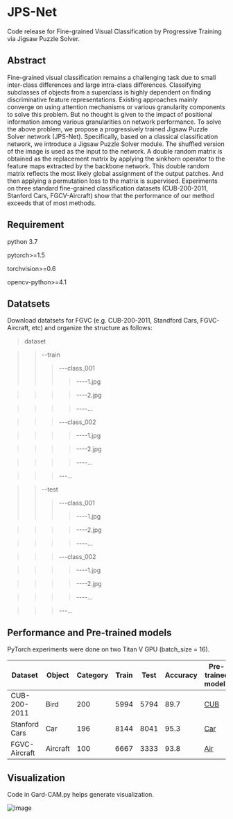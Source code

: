 # JPS-Net

Code release for Fine-grained Visual Classification by Progressive Training via Jigsaw Puzzle Solver.

## Abstract
Fine-grained visual classification remains a challenging task due to small inter-class differences and large intra-class differences. Classifying subclasses of objects from a superclass is highly dependent on finding discriminative feature representations. Existing approaches mainly converge on using attention mechanisms or various granularity components to solve this problem. But no thought is given to the impact of positional information among various granularities on network performance. To solve the above problem, we propose a progressively trained Jigsaw Puzzle Solver network (JPS-Net). Specifically, based on a classical classification network, we introduce a Jigsaw Puzzle Solver module. The shuffled version of the image is used as the input to the network. A double random matrix is obtained as the replacement matrix by applying the sinkhorn operator to the feature maps extracted by the backbone network. This double random matrix reflects the most likely global assignment of the output patches. And then applying a permutation loss to the matrix is supervised. Experiments on three standard fine-grained classification datasets (CUB-200-2011, Stanford Cars, FGCV-Aircraft) show that the performance of our method exceeds that of most methods.

## Requirement
python 3.7

pytorch>=1.5

torchvision>=0.6

opencv-python>=4.1

## Datatsets

Download datatsets for FGVC (e.g. CUB-200-2011, Standford Cars, FGVC-Aircraft, etc) and organize the structure as follows:

>dataset

>>--train
>>>---class_001
>>>>----1.jpg

>>>>----2.jpg

>>>>----...

>>>---class_002

>>>>----1.jpg

>>>>----2.jpg

>>>>----...

>>>---...

>>--test
>>>---class_001
>>>>----1.jpg

>>>>----2.jpg

>>>>----...

>>>---class_002

>>>>----1.jpg

>>>>----2.jpg

>>>>----...

>>>---...


## Performance and Pre-trained models
PyTorch experiments were done on two Titan V GPU (batch_size = 16).

Dataset  |  Object  |  Category  |  Train  |  Test  |  Accuracy  |  Pre-trained models
------  |  ------  |  --------|  ---------|  ------|  ------  |  --------
CUB-200-2011  |  Bird  |  200  |  5994  |  5794  |  89.7  |  [CUB](G:\premodel\bird_gpu2_16\model.pth)
Stanford Cars  |  Car  |  196  |  8144  |  8041  |  95.3  |  [Car](G:\premodel\car\model.pth)
FGVC-Aircraft  |  Aircraft  |  100  |  6667 |  3333  |  93.8  |  [Air](G:\premodel\air\model.pth)

## Visualization

Code in Gard-CAM.py helps generate visualization.

![image](https://github.com/Zhao-fan/JPS-Net/blob/main/images/vis1.PNG)

